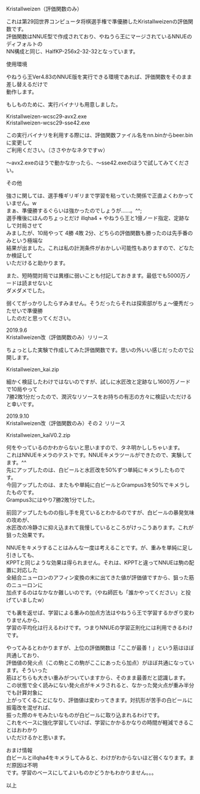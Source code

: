 Kristallweizen（評価関数のみ）  
  
これは第29回世界コンピュータ将棋選手権で準優勝したKristallweizenの評価関数です。  
評価関数はNNUE型で作成されており、やねうら王にマージされているNNUEのディフォルトの  
NN構成と同じ、HalfKP-256x2-32-32となっています。  
  
使用環境  
  
やねうら王Ver4.83のNNUE版を実行できる環境であれば、評価関数をそのまま差し替えるだけで  
動作します。  
  
もしものために、実行バイナリも用意しました。 
   
Kristallweizen-wcsc29-avx2.exe  
Kristallweizen-wcsc29-sse42.exe  
  
この実行バイナリを利用する際には、評価関数ファイル名をnn.binからbeer.binに変更して  
ご利用ください。（ささやかなネタですｗ）  
  
～avx2.exeのほうで動かなかったら、～sse42.exeのほうで試してみてください。  
  
その他  
  
強さに関しては、選手権ギリギリまで学習を粘っていた関係で正直よくわかっていません。w  
まぁ、準優勝するぐらいは強かったのでしょうが……。^^;  
選手権後にほんのちょっとだけ illqha4 + やねうら王と1億ノード指定、定跡なしで対局させて  
みましたが、10局やって 4勝 4敗 2分、どちらの評価関数も勝ったのは先手番のみという極端な  
結果が出ました。これは私の計測条件がおかしい可能性もありますので、どなたか検証して  
いただけると助かります。  

また、短時間対局では異様に弱いことも付記しておきます。最低でも5000万ノードは読ませないと  
ダメダメでした。  
  
弱くてがっかりしたらすみません。そうだったらそれは探索部がちょ～優秀だったせいで準優勝  
したのだと思ってください。  
  
  
2019.9.6  
Kristallweizen改（評価関数のみ）リリース  
  
ちょっとした実験で作成してみた評価関数です。思いの外いい感じだったので公開します。  
  
Kristallweizen_kai.zip  
  
細かく検証したわけではないのですが、試しに水匠改と定跡なし1600万ノードで10局やって  
7勝2敗1分だったので、潤沢なリソースをお持ちの有志の方々に検証いただけると幸いです。  
  
  
2019.9.10  
Kristallweizen改（評価関数のみ）その２ リリース  
  
Kristallweizen_kaiV0.2.zip  
  
何をやっているのかわからないと思いますので、タネ明かししちゃいます。  
これはNNUEキメラのテストです。NNUEキメラツールができたので、実験してます。^^  
先にアップしたのは、白ビールと水匠改を50%ずつ単純にキメラしたものです。  
今回アップしたのは、またもや単純に白ビールとGrampus3を50%でキメラしたものです。  
Grampus3にはやり7勝2敗1分でした。  
  
前回アップしたものの指し手を見ているとわかるのですが、白ビールの暴発気味の攻めが、  
水匠改の冷静さに抑え込まれて我慢しているところがけっこうあります。これが狙った効果です。  
  
NNUEをキメラすることはみんな一度は考えることです。が、重みを単純に足し引きしても、  
KPPTと同じような効果は得られません。それは、KPPTと違ってNNUEは駒の配置に対応した  
全結合ニューロンのアフィン変換の末に出てきた値が評価値ですから、狙った筋のニューロンに  
加点するのはなかなか難しいのです。（やね師匠も「誰かやってください」と投げていましたw）
  
でも裏を返せば、学習による重みの加点方法はやねうら王で学習するかぎり変わりませんから、  
学習の平均化は行えるわけです。つまりNNUEの学習正則化には利用できるわけです。  
  
やってみるとわかりますが、上位の評価関数は「ここが最善！」という筋はほぼ共通しており、  
評価値の発火点（この駒とこの駒がここにあったら加点）がほぼ共通になっています。そういった  
筋はどちらも大きい重みがついていますから、そのまま最善だと認識します。  
この状態で全く読みにない発火点がキメラされると、なかった発火点が重み半分でも計算対象に  
上がってくることになり、評価値は変わってきます。対抗形が苦手の白ビールに振電改を混ぜれば、  
振った際のキモみたいなものが白ビールに取り込まれるわけです。  
これをベースに強化学習していけば、学習にかかるかなりの時間が軽減できることはおわかり  
いただけるかと思います。  
  
おまけ情報  
白ビールとillqha4をキメラしてみると、わけがわからないほど弱くなります。まだ原因は不明  
です。学習のベースにしてよいものかどうかもわかりません。。。  
  
  
以上  
